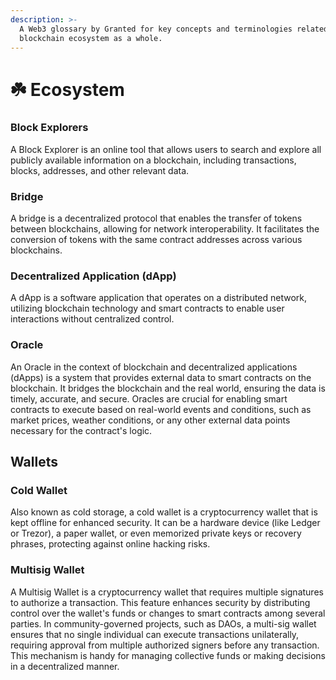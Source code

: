 ```yaml
---
description: >-
  A Web3 glossary by Granted for key concepts and terminologies related to the
  blockchain ecosystem as a whole.
---
```


# ☘️ Ecosystem

### Block Explorers

A Block Explorer is an online tool that allows users to search and explore all publicly available information on a blockchain, including transactions, blocks, addresses, and other relevant data.

### **Bridge**

A bridge is a decentralized protocol that enables the transfer of tokens between blockchains, allowing for network interoperability. It facilitates the conversion of tokens with the same contract addresses across various blockchains.

### **Decentralized Application (dApp)**

A dApp is a software application that operates on a distributed network, utilizing blockchain technology and smart contracts to enable user interactions without centralized control.

### Oracle

An Oracle in the context of blockchain and decentralized applications (dApps) is a system that provides external data to smart contracts on the blockchain. It bridges the blockchain and the real world, ensuring the data is timely, accurate, and secure. Oracles are crucial for enabling smart contracts to execute based on real-world events and conditions, such as market prices, weather conditions, or any other external data points necessary for the contract's logic.

## Wallets

### **Cold Wallet**

Also known as cold storage, a cold wallet is a cryptocurrency wallet that is kept offline for enhanced security. It can be a hardware device (like Ledger or Trezor), a paper wallet, or even memorized private keys or recovery phrases, protecting against online hacking risks.

### Multisig Wallet

A Multisig Wallet is a cryptocurrency wallet that requires multiple signatures to authorize a transaction. This feature enhances security by distributing control over the wallet's funds or changes to smart contracts among several parties. In community-governed projects, such as DAOs, a multi-sig wallet ensures that no single individual can execute transactions unilaterally, requiring approval from multiple authorized signers before any transaction. This mechanism is handy for managing collective funds or making decisions in a decentralized manner.

###

